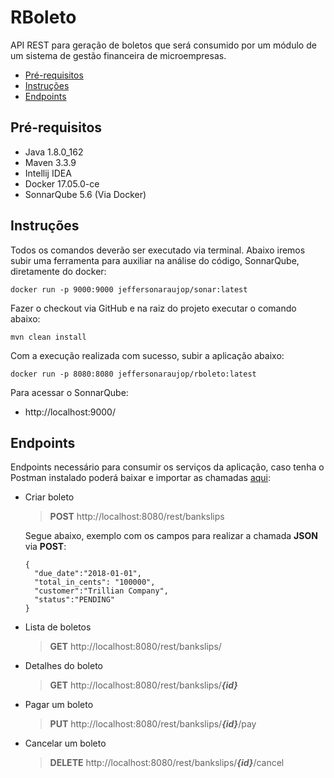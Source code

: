# RBoleto
API REST para geração de boletos que será consumido por um módulo de um sistema de gestão financeira de microempresas.

- [Pré-requisitos](#pré-requisitos)
- [Instruções](#instruções)
- [Endpoints](#endpoints)


## Pré-requisitos
- Java 1.8.0_162
- Maven 3.3.9
- Intellij IDEA
- Docker 17.05.0-ce
- SonnarQube 5.6 (Via Docker)

## Instruções

Todos os comandos deverão ser executado via terminal.
Abaixo iremos subir uma ferramenta para auxiliar na análise do código, SonnarQube, diretamente do docker:

``` docker run -p 9000:9000 jeffersonaraujop/sonar:latest ```

Fazer o checkout via GitHub e na raiz do projeto executar o comando abaixo:

``` mvn clean install ```

Com a execução realizada com sucesso, subir a aplicação abaixo:

``` docker run -p 8080:8080 jeffersonaraujop/rboleto:latest ```

Para acessar o SonnarQube:
- http://localhost:9000/


## Endpoints
Endpoints necessário para consumir os serviços da aplicação, caso tenha o Postman instalado poderá baixar e importar as chamadas [aqui](https://github.com/AraujoJefferson/rboleto/blob/master/ContaAzul-RBoleto.postman_collection.json):
- Criar boleto
	> **POST** http://localhost:8080/rest/bankslips

    Segue abaixo, exemplo com os campos para realizar a chamada **JSON** via **POST**:

	```
    {
      "due_date":"2018-01-01",
      "total_in_cents": "100000",
      "customer":"Trillian Company",
      "status":"PENDING"
    }
    ```
- Lista de boletos
	> **GET** http://localhost:8080/rest/bankslips/
- Detalhes do boleto
	> **GET** http://localhost:8080/rest/bankslips/***{id}***
- Pagar um boleto
	> **PUT** http://localhost:8080/rest/bankslips/***{id}***/pay
- Cancelar um boleto
	> **DELETE** http://localhost:8080/rest/bankslips/***{id}***/cancel